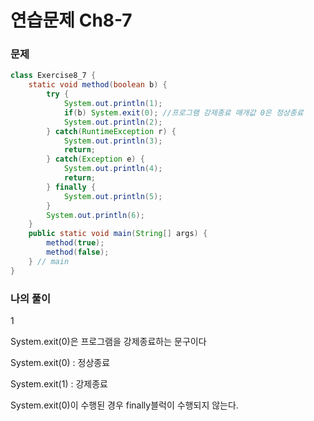 # 연습문제 Ch8-7

### 문제

```java
class Exercise8_7 {
    static void method(boolean b) {
        try {
            System.out.println(1);
            if(b) System.exit(0); //프로그램 강제종료 매개값 0은 정상종료
            System.out.println(2);
        } catch(RuntimeException r) {
            System.out.println(3);
            return;
        } catch(Exception e) {
            System.out.println(4);
            return;
        } finally {
            System.out.println(5);
        }
        System.out.println(6);
    }
    public static void main(String[] args) {
        method(true);
        method(false);
    } // main
}
```

### 나의 풀이

1

System.exit(0)은 프로그램을 강제종료하는 문구이다

System.exit(0) : 정상종료

System.exit(1) : 강제종료

System.exit(0)이 수행된 경우 finally블럭이 수행되지 않는다.